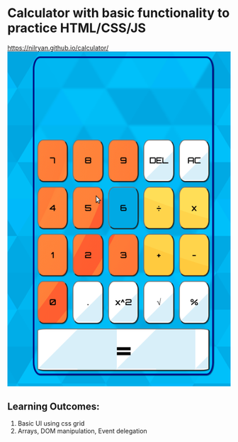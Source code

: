 # Calculator with basic functionality to practice HTML/CSS/JS
  https://nilryan.github.io/calculator/
  ![calculator demo](Demo.gif)
## Learning Outcomes:
  1. Basic UI using css grid
  2. Arrays, DOM manipulation, Event delegation 
